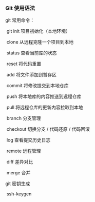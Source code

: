 ### Git 使用语法

git 常用命令：

​		git init		项目初始化（本地环境）

​			 clone	从远程克隆一个项目到本地

​			 status	查看当前库的状态

​			 reset	  将代码重置

​			 add		 将文件添加到暂存区

​			 commit	将修改提交到本地仓库

​			 push		 将本地库的内容推送到远程仓库

​			 pull			将远程仓库的更新内容拉取到本地

​			 branch	  分支管理

​			 checkout	切换分支  /  代码还原	/ 	代码回滚

​			 log				查看提交历史日志

​			 remote		远程管理

​			 diff				差异对比

​			 merge			合并



git 密钥生成

​		ssh-keygen